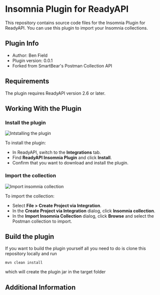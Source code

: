 # Insomnia Plugin for ReadyAPI

This repository contains source code files for the Insomnia Plugin for ReadyAPI. You can use this plugin to import your Insomnia collections.

## Plugin Info

- Author: Ben Field
- Plugin version: 0.0.1
- Forked from SmartBear's Postman Collection API

## Requirements

The plugin requires ReadyAPI version 2.6 or later.

## Working With the Plugin

### Install the plugin

![Intstalling the plugin](install-plugin.png)

To install the plugin:

- In ReadyAPI, switch to the **Integrations** tab.
- Find **ReadyAPI Insomnia Plugin** and click **Install**.
- Confirm that you want to download and install the plugin.

### Import the collection

![Import insomnia collection](import-insomnia-collection.png)

To import the collection:

- Select **File > Create Project via Integration**.
- In the **Create Project via Integration** dialog, click **Insomnia collection**.
- In the **Import Insomnia Collection** dialog, click **Browse** and select the Postman collection to import.

## Build the plugin

If you want to build the plugin yourself all you need to do is clone this repository locally and run

```
mvn clean install
```

which will create the plugin jar in the target folder

## Additional Information
